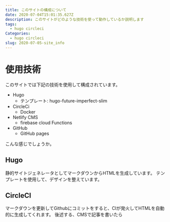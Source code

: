 ```yaml
---
title: このサイトの構成について
date: 2020-07-04T15:01:35.627Z
description: このサイトがどのような技術を使って動作しているか説明します
tags:
  - hugo circleci
Categories:
  - hugo circleci
slug: 2020-07-05-site_info
---
```

# 使用技術

このサイトでは下記の技術を使用して構成されています。

- Hugo
  - テンプレート: hugo-future-imperfect-slim
- CircleCi
  - Docker
- Netlify CMS
  - firebase cloud Functions
- GitHub
  - GitHub pages

こんな感じでしょうか。

## Hugo

静的サイトジェネレータとしてマークダウンからHTMLを生成しています。
テンプレートを使用して、デザインを整えています。

## CircleCI

マークダウンを更新してGithubにコミットをすると、CIが発火してHTMLを自動的に生成してくれます。
後述する、CMSで記事を書いたら
